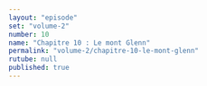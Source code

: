 ```yaml
---
layout: "episode"
set: "volume-2"
number: 10
name: "Chapitre 10 : Le mont Glenn"
permalink: "volume-2/chapitre-10-le-mont-glenn"
rutube: null
published: true
---
```

